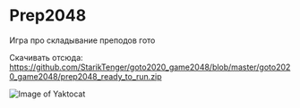 # Prep2048
Игра про складывание преподов гото

Скачивать отсюда:
https://github.com/StarikTenger/goto2020_game2048/blob/master/goto2020_game2048/prep2048_ready_to_run.zip

![Image of Yaktocat](https://sun9-6.userapi.com/iQiaoTGnhZhO7d1SZH-owFnjEXDvOHbxe8RdFw/mI4BeHQq2wQ.jpg)
